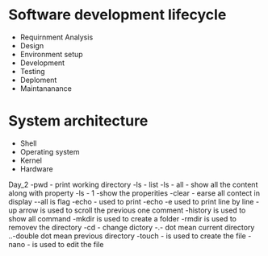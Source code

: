 # Software development lifecycle 
- Requirnment Analysis
- Design
- Environment setup
- Development
- Testing 
- Deploment
- Maintananance

# System architecture
- Shell
- Operating system
- Kernel
- Hardware

Day_2
-pwd - print working directory
-ls - list
-ls - all - show all the content along with property 
-ls - 1 -show the properities 
-clear - earse all contect in display 
--all is flag 
-echo - used to print 
-echo -e used to print line by line 
-up arrow is used to scroll the previous one comment 
-history is used to show all command 
-mkdir is used to create a folder 
-rmdir is used to removev the directory
-cd - change dictory
-.- dot mean current directory
..-double dot mean previous directory
-touch - is used to create the file 
-nano - is used to edit the file 
